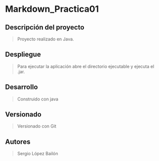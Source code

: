 # Markdown_Practica01
 
## Descripción del proyecto
>Proyecto realizado en Java.

## Despliegue
> Para ejecutar la aplicación abre el directorio ejecutable y ejecuta el .jar.

## Desarrollo
> Construido con java 

## Versionado
> Versionado con Git

## Autores
> Sergio López Bailón